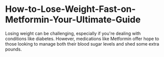 # How-to-Lose-Weight-Fast-on-Metformin-Your-Ultimate-Guide
Losing weight can be challenging, especially if you're dealing with conditions like diabetes. However, medications like Metformin offer hope to those looking to manage both their blood sugar levels and shed some extra pounds.
